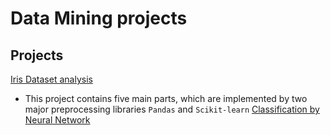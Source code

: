 ﻿# Data Mining projects
## Projects
[Iris Dataset analysis](https://github.com/MohammadJavadArdestani/Data-Mining-projects/tree/main/Iris%20Dataset%20analysis)<br>
* This project contains five main parts, which are implemented by two major preprocessing libraries ```Pandas``` and ```Scikit-learn```
[Classification by Neural Network]()
